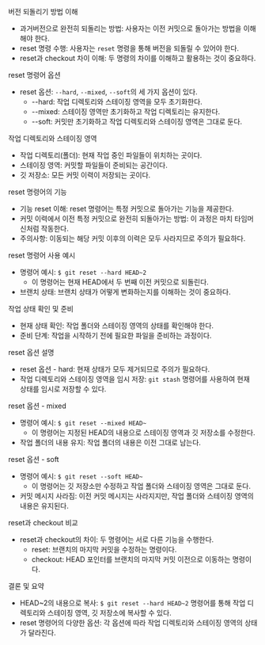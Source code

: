 버전 되돌리기 방법 이해
- 과거버전으로 완전히 되돌리는 방법: 사용자는 이전 커밋으로 돌아가는 방법을 이해해야 한다.
- reset 명령 수행: 사용자는 `reset` 명령을 통해 버전을 되돌릴 수 있어야 한다.
- reset과 checkout 차이 이해: 두 명령의 차이를 이해하고 활용하는 것이 중요하다.

reset 명령어 옵션
- reset 옵션: `--hard`, `--mixed`, `--soft`의 세 가지 옵션이 있다.
  - --hard: 작업 디렉토리와 스테이징 영역을 모두 초기화한다.
  - --mixed: 스테이징 영역만 초기화하고 작업 디렉토리는 유지한다.
  - --soft: 커밋만 초기화하고 작업 디렉토리와 스테이징 영역은 그대로 둔다.

작업 디렉토리와 스테이징 영역
- 작업 디렉토리(폴더): 현재 작업 중인 파일들이 위치하는 곳이다.
- 스테이징 영역: 커밋할 파일들이 준비되는 공간이다.
- 깃 저장소: 모든 커밋 이력이 저장되는 곳이다.

reset 명령어의 기능
- 기능 reset 이해: reset 명령어는 특정 커밋으로 돌아가는 기능을 제공한다.
- 커밋 이력에서 이전 특정 커밋으로 완전히 되돌아가는 방법: 이 과정은 마치 타임머신처럼 작동한다.
- 주의사항: 이동되는 해당 커밋 이후의 이력은 모두 사라지므로 주의가 필요하다.

reset 명령어 사용 예시
- 명령어 예시: `$ git reset --hard HEAD~2`
  - 이 명령어는 현재 HEAD에서 두 번째 이전 커밋으로 되돌린다.
- 브랜치 상태: 브랜치 상태가 어떻게 변화하는지를 이해하는 것이 중요하다.

작업 상태 확인 및 준비
- 현재 상태 확인: 작업 폴더와 스테이징 영역의 상태를 확인해야 한다.
- 준비 단계: 작업을 시작하기 전에 필요한 파일을 준비하는 과정이다.

reset 옵션 설명
- reset 옵션 - hard: 현재 상태가 모두 제거되므로 주의가 필요하다.
- 작업 디렉토리와 스테이징 영역을 임시 저장: `git stash` 명령어를 사용하여 현재 상태를 임시로 저장할 수 있다.

reset 옵션 - mixed
- 명령어 예시: `$ git reset --mixed HEAD~`
  - 이 명령어는 지정된 HEAD의 내용으로 스테이징 영역과 깃 저장소를 수정한다.
- 작업 폴더의 내용 유지: 작업 폴더의 내용은 이전 그대로 남는다.

reset 옵션 - soft
- 명령어 예시: `$ git reset --soft HEAD~`
  - 이 명령어는 깃 저장소만 수정하고 작업 폴더와 스테이징 영역은 그대로 둔다.
- 커밋 메시지 사라짐: 이전 커밋 메시지는 사라지지만, 작업 폴더와 스테이징 영역의 내용은 유지된다.

reset과 checkout 비교
- reset과 checkout의 차이: 두 명령어는 서로 다른 기능을 수행한다.
  - reset: 브랜치의 마지막 커밋을 수정하는 명령이다.
  - checkout: HEAD 포인터를 브랜치의 마지막 커밋 이전으로 이동하는 명령이다.

결론 및 요약
- HEAD~2의 내용으로 복사: `$ git reset --hard HEAD~2` 명령어를 통해 작업 디렉토리와 스테이징 영역, 깃 저장소에 복사할 수 있다.
- reset 명령어의 다양한 옵션: 각 옵션에 따라 작업 디렉토리와 스테이징 영역의 상태가 달라진다.
